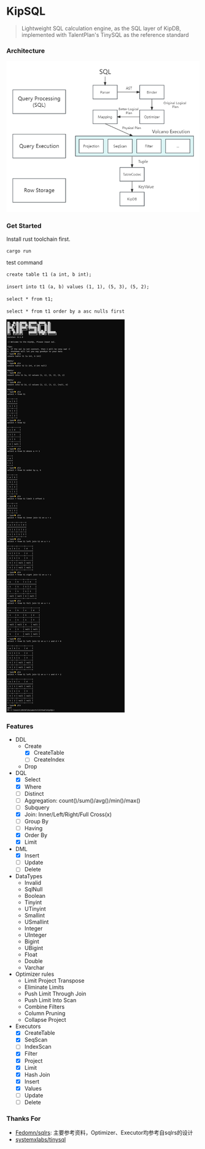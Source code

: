 # KipSQL 

> Lightweight SQL calculation engine, as the SQL layer of KipDB, implemented with TalentPlan's TinySQL as the reference standard

### Architecture
![architecture](./static/images/architecture.png)

### Get Started
Install rust toolchain first.
```
cargo run
```
test command
```mysql
create table t1 (a int, b int);

insert into t1 (a, b) values (1, 1), (5, 3), (5, 2);

select * from t1;

select * from t1 order by a asc nulls first
```

![demo](./static/images/demo.png)

### Features
- DDL
  - Create
    - [x] CreateTable
    - [ ] CreateIndex
  - Drop
- DQL
  - [x] Select
  - [x] Where
  - [ ] Distinct
  - [ ] Aggregation: count()/sum()/avg()/min()/max()
  - [ ] Subquery
  - [x] Join: Inner/Left/Right/Full Cross(x)
  - [ ] Group By
  - [ ] Having
  - [x] Order By
  - [x] Limit
- DML
  - [x] Insert
  - [ ] Update
  - [ ] Delete
- DataTypes
  - Invalid
  - SqlNull
  - Boolean
  - Tinyint
  - UTinyint
  - Smallint
  - USmallint
  - Integer
  - UInteger
  - Bigint
  - UBigint
  - Float
  - Double
  - Varchar
- Optimizer rules
  - Limit Project Transpose
  - Eliminate Limits
  - Push Limit Through Join
  - Push Limit Into Scan
  - Combine Filters
  - Column Pruning
  - Collapse Project
- Executors
  - [x] CreateTable
  - [x] SeqScan
  - [ ] IndexScan
  - [x] Filter
  - [x] Project
  - [x] Limit
  - [x] Hash Join
  - [x] Insert
  - [x] Values
  - [ ] Update
  - [ ] Delete

### Thanks For
- [Fedomn/sqlrs](https://github.com/Fedomn/sqlrs): 主要参考资料，Optimizer、Executor均参考自sqlrs的设计
- [systemxlabs/tinysql](https://github.com/systemxlabs/tinysql)
